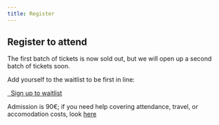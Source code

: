 ```yaml
---
title: Register
---
```


## Register to attend

The first batch of tickets is now sold out, but we will open up a second batch of tickets soon.

Add yourself to the waitlist to be first in line:

<a class="btn btn-lg btn-default" href="http://www.cvent.com/d/tyqqrc/4W" target="_blank" role="button">
  <i class="fa fa-briefcase"></i>&nbsp;&nbsp;Sign up to waitlist
</a>


Admission is 90€; if you need help covering attendance, travel, or accomodation costs, look [here](https://promcon.io/2019-munich/diversity/)
